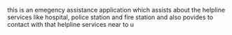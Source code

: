 this is an emegency assistance application which assists about the helpline services like hospital, police station and fire station and also povides to contact with that helpline services near to u
